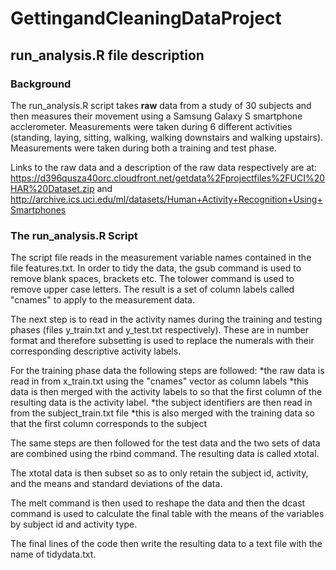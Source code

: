 GettingandCleaningDataProject
=============================

## run_analysis.R file description

### Background

The run_analysis.R script takes **raw** data from a study of 30 subjects and then measures their movement using a Samsung Galaxy S smartphone acclerometer. Measurements were taken during 6 different activities (standing, laying, sitting, walking, walking downstairs and walking upstairs). Measurements were taken during both a training and test phase.

Links to the raw data and a description of the raw data respectively are at: https://d396qusza40orc.cloudfront.net/getdata%2Fprojectfiles%2FUCI%20HAR%20Dataset.zip  and http://archive.ics.uci.edu/ml/datasets/Human+Activity+Recognition+Using+Smartphones 

### The run_analysis.R Script
The script file reads in the measurement variable names contained in the file features.txt. In order to tidy the data, the gsub command is used to remove blank spaces, brackets etc. The tolower command is used to remove upper case letters. The result is a set of column labels called "cnames" to apply to the measurement data.

The next step is to read in the activity names during the training and testing phases (files y_train.txt and y_test.txt respectively). These are in number format and therefore subsetting is used to replace the numerals with their corresponding descriptive activity labels.

For the training phase data the following steps are followed:
*the raw data is read in from x_train.txt using the "cnames" vector as column labels
*this data is then merged with the activity labels to so that the first column of the resulting data is the activity label.
*the subject identifiers are then read in from the subject_train.txt file
*this is also merged with the training data so that the first column corresponds to the subject

The same steps are then followed for the test data and the two sets of data are combined using the rbind command. The resulting data is called xtotal.

The xtotal data is then subset so as to only retain the subject id, activity, and the means and standard deviations of the data.

The melt command is then used to reshape the data and then the dcast command is used to calculate the final table with the means of the variables by subject id and activity type.

The final lines of the code then write the resulting data to a text file with the name of tidydata.txt.

